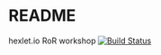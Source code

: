 # README

hexlet.io RoR workshop
[![Build Status](https://travis-ci.org/Dein1/rails_guide.svg?branch=master)](https://travis-ci.org/Dein1/rails_guide)
